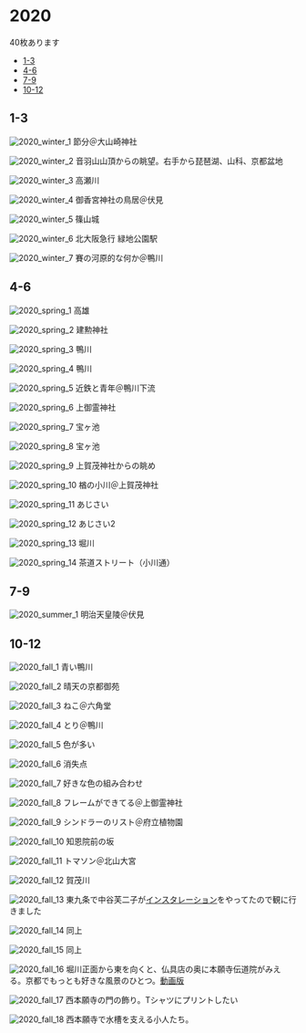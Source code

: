 # 2020

40枚あります

- [1-3](#1-3)
- [4-6](#4-6)
- [7-9](#7-9)
- [10-12](#10-12)

## 1-3

![2020_winter_1](../pics/2020/winter_1.jpg)
節分＠大山崎神社

![2020_winter_2](../pics/2020/winter_2.jpg)
音羽山山頂からの眺望。右手から琵琶湖、山科、京都盆地

![2020_winter_3](../pics/2020/winter_3.jpg)
高瀬川

![2020_winter_4](../pics/2020/winter_4.jpg)
御香宮神社の鳥居＠伏見

![2020_winter_5](../pics/2020/winter_5.jpg)
篠山城

![2020_winter_6](../pics/2020/winter_6.jpg)
北大阪急行 緑地公園駅

![2020_winter_7](../pics/2020/winter_7.jpg)
賽の河原的な何か＠鴨川

## 4-6

![2020_spring_1](../pics/2020/spring_1.jpg)
高雄

![2020_spring_2](../pics/2020/spring_2.jpg)
建勲神社

![2020_spring_3](../pics/2020/spring_3.jpg)
鴨川

![2020_spring_4](../pics/2020/spring_4.jpg)
鴨川

![2020_spring_5](../pics/2020/spring_5.jpg)
近鉄と青年＠鴨川下流

![2020_spring_6](../pics/2020/spring_6.jpg)
上御霊神社

![2020_spring_7](../pics/2020/spring_7.jpg)
宝ヶ池

![2020_spring_8](../pics/2020/spring_8.jpg)
宝ヶ池

![2020_spring_9](../pics/2020/spring_9.jpg)
上賀茂神社からの眺め

![2020_spring_10](../pics/2020/spring_10.jpg)
楢の小川＠上賀茂神社

![2020_spring_11](../pics/2020/spring_11.jpg)
あじさい

![2020_spring_12](../pics/2020/spring_12.jpg)
あじさい2

![2020_spring_13](../pics/2020/spring_13.jpg)
堀川

![2020_spring_14](../pics/2020/spring_14.jpg)
茶道ストリート（小川通）

## 7-9

![2020_summer_1](../pics/2020/summer_1.jpg)
明治天皇陵＠伏見

## 10-12

![2020_fall_1](../pics/2020/fall_1.jpg)
青い鴨川

![2020_fall_2](../pics/2020/fall_2.jpg)
晴天の京都御苑

![2020_fall_3](../pics/2020/fall_3.jpg)
ねこ＠六角堂

![2020_fall_4](../pics/2020/fall_4.jpg)
とり＠鴨川

![2020_fall_5](../pics/2020/fall_5.jpg)
色が多い

![2020_fall_6](../pics/2020/fall_6.jpg)
消失点

![2020_fall_7](../pics/2020/fall_7.jpg)
好きな色の組み合わせ

![2020_fall_8](../pics/2020/fall_8.jpg)
フレームができてる＠上御霊神社

![2020_fall_9](../pics/2020/fall_9.jpg)
シンドラーのリスト＠府立植物園

![2020_fall_10](../pics/2020/fall_10.jpg)
知恩院前の坂

![2020_fall_11](../pics/2020/fall_11.jpg)
トマソン＠北山大宮

![2020_fall_12](../pics/2020/fall_12.jpg)
賀茂川

![2020_fall_13](../pics/2020/fall_13.jpg)
東九条で中谷芙二子が<a href="https://liquid-kcua.jp/2020/10/16/exhibition-2020/">インスタレーション</a>をやってたので観に行きました

![2020_fall_14](../pics/2020/fall_14.jpg)
同上

![2020_fall_15](../pics/2020/fall_15.jpg)
同上

![2020_fall_16](../pics/2020/fall_16.jpg)
堀川正面から東を向くと、仏具店の奥に本願寺伝道院がみえる。京都でもっとも好きな風景のひとつ。<a href="https://www.youtube.com/watch?v=4-zb56Zxn5g">動画版</a>

![2020_fall_17](../pics/2020/fall_17.jpg)
西本願寺の門の飾り。Tシャツにプリントしたい

![2020_fall_18](../pics/2020/fall_18.jpg)
西本願寺で水槽を支える小人たち。
